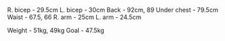 R. bicep - 29.5cm
L. bicep - 30cm
Back - 92cm, 89
Under chest - 79.5cm
Waist - 67.5, 66
R. arm - 25cm
L. arm - 24.5cm

Weight - 51kg, 49kg
Goal - 47.5kg

